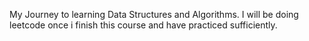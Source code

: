 My Journey to learning Data Structures and Algorithms. I will be doing leetcode once i finish this course and have practiced sufficiently.
